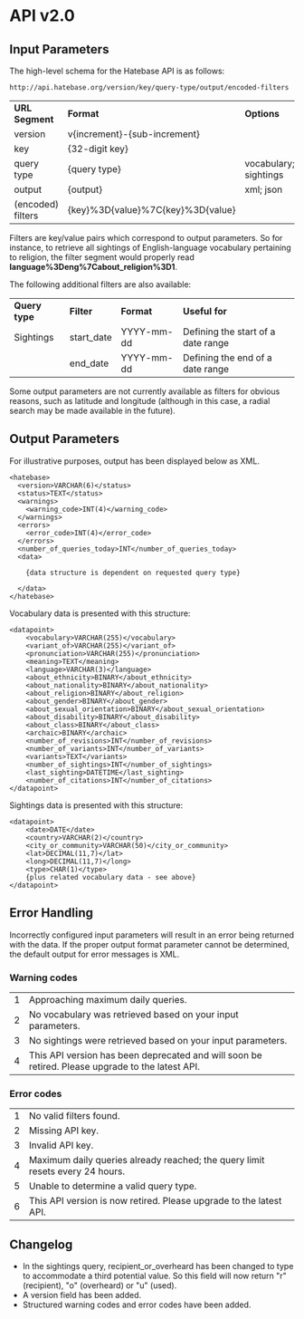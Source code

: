 # API v2.0

## Input Parameters

The high-level schema for the Hatebase API is as follows:

~~~
http://api.hatebase.org/version/key/query-type/output/encoded-filters
~~~

<table>
  <tr>
  <td><b>URL Segment</b></td>
  <td><b>Format</b></td>
  <td><b>Options</b></td>
  </tr>
  <tr>
  <td>version</td>
  <td>v{increment}-{sub-increment}</td>
  <td></td>
  </tr>
  <tr>
  <td>key</td>
  <td>{32-digit key}</td>
  <td></td>
  </tr>
  <tr>
  <td>query type</td>
  <td>{query type}</td>
  <td>vocabulary; sightings</td>
  </tr>
  <tr>
  <td>output</td>
  <td>{output}</td>
  <td>xml; json</td>
  </tr>
  <tr>
  <td>(encoded) filters</td>
  <td>{key}%3D{value}%7C{key}%3D{value}</td>
  <td></td>
  </tr>
</table>

Filters are key/value pairs which correspond to output parameters. So for instance, to retrieve all sightings of English-language vocabulary pertaining to religion, the filter segment would properly read **language%3Deng%7Cabout_religion%3D1**.

The following additional filters are also available:

<table>
  <tr>
  <td><b>Query type</b></td>
  <td><b>Filter</b></td>
  <td><b>Format</b></td>
  <td><b>Useful for</b></td>
  </tr>
  <tr>
  <td>Sightings</td>
  <td>start_date</td>
  <td>YYYY-mm-dd</td>
  <td>Defining the start of a date range</td>
  </tr>
  <tr>
  <td></td>
  <td>end_date</td>
  <td>YYYY-mm-dd</td>
  <td>Defining the end of a date range</td>
  </tr>
</table>

Some output parameters are not currently available as filters for obvious reasons, such as latitude and longitude (although in this case, a radial search may be made available in the future).

## Output Parameters

For illustrative purposes, output has been displayed below as XML.

```
<hatebase>
  <version>VARCHAR(6)</status>
  <status>TEXT</status>
  <warnings>
    <warning_code>INT(4)</warning_code>
  </warnings>
  <errors>
    <error_code>INT(4)</error_code>
  </errors>
  <number_of_queries_today>INT</number_of_queries_today>
  <data>

    {data structure is dependent on requested query type}

  </data>
</hatebase>
```

Vocabulary data is presented with this structure:

```
<datapoint>
    <vocabulary>VARCHAR(255)</vocabulary>
    <variant_of>VARCHAR(255)</variant_of>
    <pronunciation>VARCHAR(255)</pronunciation>
    <meaning>TEXT</meaning>
    <language>VARCHAR(3)</language>
    <about_ethnicity>BINARY</about_ethnicity>
    <about_nationality>BINARY</about_nationality>
    <about_religion>BINARY</about_religion>
    <about_gender>BINARY</about_gender>
    <about_sexual_orientation>BINARY</about_sexual_orientation>
    <about_disability>BINARY</about_disability>
    <about_class>BINARY</about_class>
    <archaic>BINARY</archaic>
    <number_of_revisions>INT</number_of_revisions>
    <number_of_variants>INT</number_of_variants>
    <variants>TEXT</variants>
    <number_of_sightings>INT</number_of_sightings>
    <last_sighting>DATETIME</last_sighting>
    <number_of_citations>INT</number_of_citations>
</datapoint>
```

Sightings data is presented with this structure:

```
<datapoint>
    <date>DATE</date>
    <country>VARCHAR(2)</country>
    <city_or_community>VARCHAR(50)</city_or_community>
    <lat>DECIMAL(11,7)</lat>
    <long>DECIMAL(11,7)</long>
    <type>CHAR(1)</type>
    {plus related vocabulary data - see above}
</datapoint>
```

## Error Handling

Incorrectly configured input parameters will result in an error being returned with the data. If the proper output format parameter cannot be determined, the default output for error messages is XML.

### Warning codes

<table>
  <tr>
  <td>1</td>
  <td>Approaching maximum daily queries.</td>
  </tr>
  <tr>
  <td>2</td>
  <td>No vocabulary was retrieved based on your input parameters.</td>
  </tr>
  <tr>
  <td>3</td>
  <td>No sightings were retrieved based on your input parameters.</td>
  </tr>
  <tr>
  <td>4</td>
  <td>This API version has been deprecated and will soon be retired. Please upgrade to the latest API.</td>
  </tr>
</table>

### Error codes

<table>
  <tr>
  <td>1</td>
  <td>No valid filters found.</td>
  </tr>
  <tr>
  <td>2</td>
  <td>Missing API key.</td>
  </tr>
  <tr>
  <td>3</td>
  <td>Invalid API key.</td>
  </tr>
  <tr>
  <td>4</td>
  <td>Maximum daily queries already reached; the query limit resets every 24 hours.</td>
  </tr>
  <tr>
  <td>5</td>
  <td>Unable to determine a valid query type.</td>
  </tr>
  <tr>
  <td>6</td>
  <td>This API version is now retired. Please upgrade to the latest API.</td>
  </tr>
</table>

## Changelog

- In the sightings query, recipient_or_overheard has been changed to type to accommodate a third potential value. So this field will now return "r" (recipient), "o" (overheard) or "u" (used).
- A version field has been added.
- Structured warning codes and error codes have been added.
